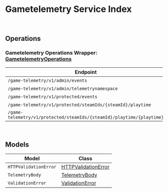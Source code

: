 # Gametelemetry Service Index

&nbsp;  

## Operations

### Gametelemetry Operations Wrapper:  [GametelemetryOperations](../src/main/java/net/accelbyte/sdk/api/gametelemetry/wrappers/GametelemetryOperations.java)
| Endpoint | Method | ID | Class |
|---|---|---|---|
| `/game-telemetry/v1/admin/events` | GET | AdminGetEventsGameTelemetryV1AdminEventsGet | [AdminGetEventsGameTelemetryV1AdminEventsGet](../src/main/java/net/accelbyte/sdk/api/gametelemetry/operations/gametelemetry_operations/AdminGetEventsGameTelemetryV1AdminEventsGet.java) |
| `/game-telemetry/v1/admin/telemetrynamespace` | GET | AdminGetNamespaceGameTelemetryV1AdminTelemetrynamespaceGet | [AdminGetNamespaceGameTelemetryV1AdminTelemetrynamespaceGet](../src/main/java/net/accelbyte/sdk/api/gametelemetry/operations/gametelemetry_operations/AdminGetNamespaceGameTelemetryV1AdminTelemetrynamespaceGet.java) |
| `/game-telemetry/v1/protected/events` | POST | ProtectedSaveEventsGameTelemetryV1ProtectedEventsPost | [ProtectedSaveEventsGameTelemetryV1ProtectedEventsPost](../src/main/java/net/accelbyte/sdk/api/gametelemetry/operations/gametelemetry_operations/ProtectedSaveEventsGameTelemetryV1ProtectedEventsPost.java) |
| `/game-telemetry/v1/protected/steamIds/{steamId}/playtime` | GET | ProtectedGetPlaytimeGameTelemetryV1ProtectedSteamIdsSteamIdPlaytimeGet | [ProtectedGetPlaytimeGameTelemetryV1ProtectedSteamIdsSteamIdPlaytimeGet](../src/main/java/net/accelbyte/sdk/api/gametelemetry/operations/gametelemetry_operations/ProtectedGetPlaytimeGameTelemetryV1ProtectedSteamIdsSteamIdPlaytimeGet.java) |
| `/game-telemetry/v1/protected/steamIds/{steamId}/playtime/{playtime}` | PUT | ProtectedUpdatePlaytimeGameTelemetryV1ProtectedSteamIdsSteamIdPlaytimePlaytimePut | [ProtectedUpdatePlaytimeGameTelemetryV1ProtectedSteamIdsSteamIdPlaytimePlaytimePut](../src/main/java/net/accelbyte/sdk/api/gametelemetry/operations/gametelemetry_operations/ProtectedUpdatePlaytimeGameTelemetryV1ProtectedSteamIdsSteamIdPlaytimePlaytimePut.java) |


&nbsp;  

## Models

| Model | Class |
|---|---|
| `HTTPValidationError` | [HTTPValidationError](../src/main/java/net/accelbyte/sdk/api/gametelemetry/models/HTTPValidationError.java) |
| `TelemetryBody` | [TelemetryBody](../src/main/java/net/accelbyte/sdk/api/gametelemetry/models/TelemetryBody.java) |
| `ValidationError` | [ValidationError](../src/main/java/net/accelbyte/sdk/api/gametelemetry/models/ValidationError.java) |
